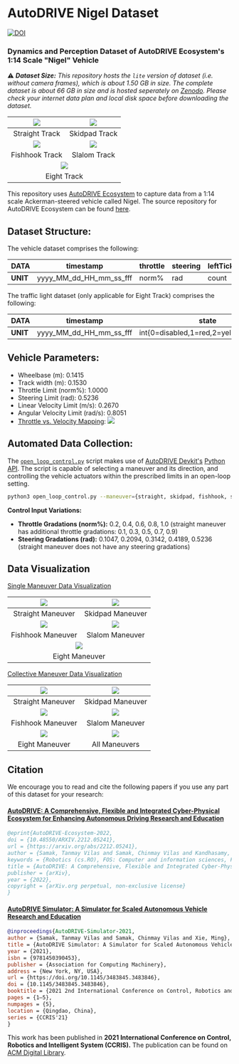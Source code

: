 # AutoDRIVE Nigel Dataset

[![DOI](https://zenodo.org/badge/DOI/10.5281/zenodo.7964080.svg)](https://doi.org/10.5281/zenodo.7964080)

### Dynamics and Perception Dataset of AutoDRIVE Ecosystem's 1:14 Scale "Nigel" Vehicle

:warning: ***Dataset Size:** This repository hosts the `lite` version of dataset (i.e. without camera frames), which is about 1.50 GB in size. The complete dataset is about 66 GB in size and is hosted seperately on [Zenodo](https://zenodo.org/record/7964080). Please check your internet data plan and local disk space before downloading the dataset.*

<table>
<thead>
  <tr>
    <th align="center"><img src="straight_30_hz/straight.png"></th>
    <th align="center"><img src="skidpad_30_hz/skidpad.png"></th>
  </tr>
</thead>
<tbody>
  <tr>
    <td align="center">Straight Track</td>
    <td align="center">Skidpad Track</td>
  </tr>
  <tr>
    <td align="center"><img src="fishhook_30_hz/fishhook.png"></td>
    <td align="center"><img src="slalom_30_hz/slalom.png"></td>
  </tr>
  <tr>
    <td align="center">Fishhook Track</td>
    <td align="center">Slalom Track</td>
  </tr>
  <tr>
    <td  align="center" colspan="2"><img src="eight_30_hz/eight.png"></td>
  </tr>
  <tr>
    <td  align="center" colspan="2">Eight Track</td>
  </tr>
</tbody>
</table>

This repository uses [AutoDRIVE Ecosystem](https://autodrive-ecosystem.github.io/) to capture data from a 1:14 scale Ackerman-steered vehicle called Nigel. The source repository for AutoDRIVE Ecosystem can be found [here](https://github.com/Tinker-Twins/AutoDRIVE).

## Dataset Structure:

The vehicle dataset comprises the following:

| **DATA** | timestamp | throttle |	steering | leftTicks | rightTicks |	posX | posY |	posZ | roll |	pitch |	yaw |	speed |	angX |	angY |	angZ | accX |	accY | accZ |	cam0 | cam1 | lidar |
| -------- | --------- | -------- |	-------- | --------- | ---------- |	---- | ---- |	---- | ---- |	----- |	--- |	----- |	---- |	---- |	---- | ---- |	---- | ---- |	---- | ---- | ----- |
| **UNIT** | yyyy_MM_dd_HH_mm_ss_fff | norm% | rad | count | count |	m | m |	m | rad |	rad |	rad |	m/s |	rad/s |	rad/s |	rad/s | m/s^2 |	m/s^2 | m/s^2 |	img_path | img_path | array(float) |

The traffic light dataset (only applicable for Eight Track) comprises the following:

| **DATA** | timestamp | state |
| -------- | --------- | ----- |
| **UNIT** | yyyy_MM_dd_HH_mm_ss_fff | int{0=disabled,1=red,2=yellow,3=green} |

## Vehicle Parameters:
- Wheelbase (m): 0.1415
- Track width (m): 0.1530
- Throttle Limit (norm%): 1.0000
- Steering Limit (rad): 0.5236
- Linear Velocity Limit (m/s): 0.2670
- Angular Velocity Limit (rad/s): 0.8051
- [Throttle vs. Velocity Mapping](https://github.com/Tinker-Twins/AutoDRIVE-Nigel-Dataset/blob/main/vehicle_parameters/Nigel_Throttle_Velocity_Mapping.xlsx):
![](https://github.com/Tinker-Twins/AutoDRIVE-Nigel-Dataset/blob/main/vehicle_parameters/Nigel_Throttle_Velocity_Mapping.png)

## Automated Data Collection:

The [`open_loop_control.py`](https://github.com/Tinker-Twins/AutoDRIVE-Nigel-Dataset/blob/main/open_loop_controller/open_loop_control.py) script makes use of [AutoDRIVE Devkit's](https://github.com/Tinker-Twins/AutoDRIVE/tree/AutoDRIVE-Devkit) [Python API](https://github.com/Tinker-Twins/AutoDRIVE/tree/AutoDRIVE-Devkit/ADSS%20Toolkit/autodrive_py). The script is capable of selecting a maneuver and its direction, and controlling the vehicle actuators within the prescribed limits in an open-loop setting.

```bash
python3 open_loop_control.py --maneuver={straight, skidpad, fishhook, slalom} --direction={cw, ccw} --throttle=[-1, 1] --steering=[0, 0.5236] --throttle_noise=[0, 0.001] --steering_noise=[0, 0.001]
```

**Control Input Variations:**

- **Throttle Gradations (norm%):** 0.2, 0.4, 0.6, 0.8, 1.0 (straight maneuver has additional throttle gradations: 0.1, 0.3, 0.5, 0.7, 0.9)
- **Steering Gradations (rad):** 0.1047, 0.2094, 0.3142, 0.4189, 0.5236 (straight maneuver does not have any steering gradations)

## Data Visualization

[Single Maneuver Data Visualization](https://github.com/Tinker-Twins/AutoDRIVE-Nigel-Dataset/blob/main/data_visualization/data_visualization_single.ipynb)

<table>
<thead>
  <tr>
    <th align="center"><img src="data_visualization/straight_maneuver_single.png"></th>
    <th align="center"><img src="data_visualization/skidpad_maneuver_single.png"></th>
  </tr>
</thead>
<tbody>
  <tr>
    <td align="center">Straight Maneuver</td>
    <td align="center">Skidpad Maneuver</td>
  </tr>
  <tr>
    <td align="center"><img src="data_visualization/fishhook_maneuver_single.png"></td>
    <td align="center"><img src="data_visualization/slalom_maneuver_single.png"></td>
  </tr>
  <tr>
    <td align="center">Fishhook Maneuver</td>
    <td align="center">Slalom Maneuver</td>
  </tr>
  <tr>
    <td  align="center" colspan="2"><img src="data_visualization/eight_maneuver_single.png"></td>
  </tr>
  <tr>
    <td  align="center" colspan="2">Eight Maneuver</td>
  </tr>
</tbody>
</table>

[Collective Maneuver Data Visualization](https://github.com/Tinker-Twins/AutoDRIVE-Nigel-Dataset/blob/main/data_visualization/data_visualization_collective.ipynb)

<table>
<thead>
  <tr>
    <th align="center"><img src="data_visualization/straight_maneuver_collective.png"></th>
    <th align="center"><img src="data_visualization/skidpad_maneuver_collective.png"></th>
  </tr>
</thead>
<tbody>
  <tr>
    <td align="center">Straight Maneuver</td>
    <td align="center">Skidpad Maneuver</td>
  </tr>
  <tr>
    <td align="center"><img src="data_visualization/fishhook_maneuver_collective.png"></td>
    <td align="center"><img src="data_visualization/slalom_maneuver_collective.png"></td>
  </tr>
  <tr>
    <td align="center">Fishhook Maneuver</td>
    <td align="center">Slalom Maneuver</td>
  </tr>
  <tr>
    <td align="center"><img src="data_visualization/eight_maneuver_collective.png"></td>
    <td align="center"><img src="data_visualization/all_maneuvers_collective.png"></td>
  </tr>
  <tr>
    <td align="center">Eight Maneuver</td>
    <td align="center">All Maneuvers</td>
  </tr>
</tbody>
</table>

## Citation

We encourage you to read and cite the following papers if you use any part of this dataset for your research:

#### [AutoDRIVE: A Comprehensive, Flexible and Integrated Cyber-Physical Ecosystem for Enhancing Autonomous Driving Research and Education](https://arxiv.org/abs/2212.05241)
```bibtex
@eprint{AutoDRIVE-Ecosystem-2022,
doi = {10.48550/ARXIV.2212.05241},
url = {https://arxiv.org/abs/2212.05241},
author = {Samak, Tanmay Vilas and Samak, Chinmay Vilas and Kandhasamy, Sivanathan and Krovi, Venkat and Xie, Ming},
keywords = {Robotics (cs.RO), FOS: Computer and information sciences, FOS: Computer and information sciences},
title = {AutoDRIVE: A Comprehensive, Flexible and Integrated Cyber-Physical Ecosystem for Enhancing Autonomous Driving Research and Education},
publisher = {arXiv},
year = {2022},
copyright = {arXiv.org perpetual, non-exclusive license}
}
```

#### [AutoDRIVE Simulator: A Simulator for Scaled Autonomous Vehicle Research and Education](https://arxiv.org/abs/2103.10030)
```bibtex
@inproceedings{AutoDRIVE-Simulator-2021,
author = {Samak, Tanmay Vilas and Samak, Chinmay Vilas and Xie, Ming},
title = {AutoDRIVE Simulator: A Simulator for Scaled Autonomous Vehicle Research and Education},
year = {2021},
isbn = {9781450390453},
publisher = {Association for Computing Machinery},
address = {New York, NY, USA},
url = {https://doi.org/10.1145/3483845.3483846},
doi = {10.1145/3483845.3483846},
booktitle = {2021 2nd International Conference on Control, Robotics and Intelligent System},
pages = {1–5},
numpages = {5},
location = {Qingdao, China},
series = {CCRIS'21}
}
```
This work has been published in **2021 International Conference on Control, Robotics and Intelligent System (CCRIS).** The publication can be found on [ACM Digital Library](https://dl.acm.org/doi/abs/10.1145/3483845.3483846).
